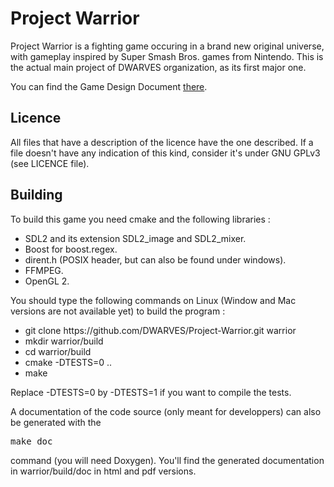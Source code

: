 # Project Warrior

Project Warrior is a fighting game occuring in a brand new original universe, with gameplay inspired by Super Smash Bros. games from Nintendo.
This is the actual main project of DWARVES organization, as its first major one.

You can find the Game Design Document <a href="https://github.com/DWARVES/Warrior-GDD">there</a>.

## Licence

All files that have a description of the licence have the one described. If a file doesn't have any indication of this kind, consider it's under GNU GPLv3 (see LICENCE file).

## Building

To build this game you need cmake and the following libraries :
<ul>
<li> SDL2 and its extension SDL2_image and SDL2_mixer.
<li> Boost for boost.regex.
<li> dirent.h (POSIX header, but can also be found under windows).
<li> FFMPEG.
<li> OpenGL 2.
</ul>

You should type the following commands on Linux (Window and Mac versions are not available yet) to build the program :
<ul>
<li> git clone https://github.com/DWARVES/Project-Warrior.git warrior
<li> mkdir warrior/build
<li> cd warrior/build
<li> cmake -DTESTS=0 ..
<li> make
</ul>

Replace -DTESTS=0 by -DTESTS=1 if you want to compile the tests.

A documentation of the code source (only meant for developpers) can also be generated with the <pre>make doc</pre> command (you will need Doxygen). You'll find the generated documentation in warrior/build/doc in html and pdf versions.

